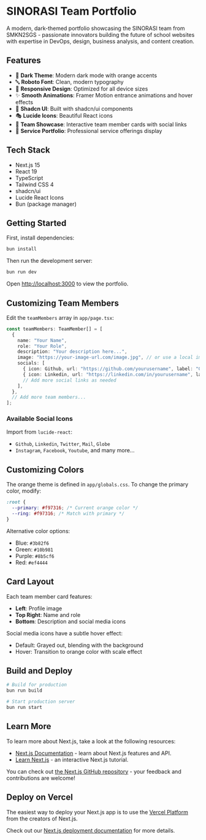 # SINORASI Team Portfolio

A modern, dark-themed portfolio showcasing the SINORASI team from SMKN2SGS - passionate innovators building the future of school websites with expertise in DevOps, design, business analysis, and content creation.

## Features

- 🎨 **Dark Theme**: Modern dark mode with orange accents
- 🔤 **Roboto Font**: Clean, modern typography
- 🎯 **Responsive Design**: Optimized for all device sizes
- ✨ **Smooth Animations**: Framer Motion entrance animations and hover effects
- 🧩 **Shadcn UI**: Built with shadcn/ui components
- 🎭 **Lucide Icons**: Beautiful React icons
- 👥 **Team Showcase**: Interactive team member cards with social links
- 🏢 **Service Portfolio**: Professional service offerings display

## Tech Stack

- Next.js 15
- React 19
- TypeScript
- Tailwind CSS 4
- shadcn/ui
- Lucide React Icons
- Bun (package manager)

## Getting Started

First, install dependencies:

```bash
bun install
```

Then run the development server:

```bash
bun run dev
```

Open [http://localhost:3000](http://localhost:3000) to view the portfolio.

## Customizing Team Members

Edit the `teamMembers` array in `app/page.tsx`:

```typescript
const teamMembers: TeamMember[] = [
  {
    name: "Your Name",
    role: "Your Role",
    description: "Your description here...",
    image: "https://your-image-url.com/image.jpg", // or use a local image in /public
    socials: [
      { icon: Github, url: "https://github.com/yourusername", label: "GitHub" },
      { icon: Linkedin, url: "https://linkedin.com/in/yourusername", label: "LinkedIn" },
      // Add more social links as needed
    ],
  },
  // Add more team members...
];
```

### Available Social Icons

Import from `lucide-react`:
- `Github`, `Linkedin`, `Twitter`, `Mail`, `Globe`
- `Instagram`, `Facebook`, `Youtube`, and many more...

## Customizing Colors

The orange theme is defined in `app/globals.css`. To change the primary color, modify:

```css
:root {
  --primary: #f97316; /* Current orange color */
  --ring: #f97316; /* Match with primary */
}
```

Alternative color options:
- Blue: `#3b82f6`
- Green: `#10b981`
- Purple: `#8b5cf6`
- Red: `#ef4444`

## Card Layout

Each team member card features:
- **Left**: Profile image
- **Top Right**: Name and role
- **Bottom**: Description and social media icons

Social media icons have a subtle hover effect:

- Default: Grayed out, blending with the background
- Hover: Transition to orange color with scale effect

## Build and Deploy

```bash
# Build for production
bun run build

# Start production server
bun run start
```


## Learn More

To learn more about Next.js, take a look at the following resources:

- [Next.js Documentation](https://nextjs.org/docs) - learn about Next.js features and API.
- [Learn Next.js](https://nextjs.org/learn) - an interactive Next.js tutorial.

You can check out [the Next.js GitHub repository](https://github.com/vercel/next.js) - your feedback and contributions are welcome!

## Deploy on Vercel

The easiest way to deploy your Next.js app is to use the [Vercel Platform](https://vercel.com/new?utm_medium=default-template&filter=next.js&utm_source=create-next-app&utm_campaign=create-next-app-readme) from the creators of Next.js.

Check out our [Next.js deployment documentation](https://nextjs.org/docs/app/building-your-application/deploying) for more details.

